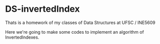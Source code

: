 # DS-invertedIndex
Thats is a homework of my classes of Data Structures at UFSC / INE5609

Here we're going to make some codes to implement an algorithm of InvertedIndexes.
